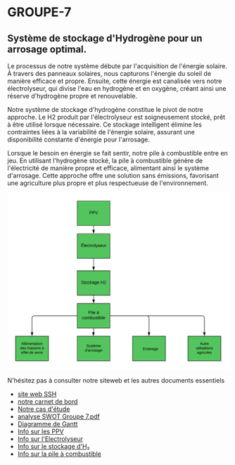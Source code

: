 # GROUPE-7
## Système de stockage d'Hydrogène pour un arrosage optimal.

Le processus de notre système débute par l'acquisition de l'énergie solaire. À travers des panneaux solaires, nous capturons l'énergie du soleil de manière efficace et propre. Ensuite, cette énergie est canalisée vers notre électrolyseur, qui divise l'eau en hydrogène et en oxygène, créant ainsi une réserve d'hydrogène propre et renouvelable.

Notre système de stockage d'hydrogène constitue le pivot de notre approche. Le H2 produit par l'électrolyseur est soigneusement stocké, prêt à être utilisé lorsque nécessaire. Ce stockage intelligent élimine les contraintes liées à la variabilité de l'énergie solaire, assurant une disponibilité constante d'énergie pour l'arrosage.

Lorsque le besoin en énergie se fait sentir, notre pile à combustible entre en jeu. En utilisant l'hydrogène stocké, la pile à combustible génère de l'électricité de manière propre et efficace, alimentant ainsi le système d'arrosage. Cette approche offre une solution sans émissions, favorisant une agriculture plus propre et plus respectueuse de l'environnement.


![Diagramme explicatif](https://github.com/BLHmar1/GROUPE-7/blob/main/diagrammeduSysteme.png)


N'hésitez pas à consulter notre siteweb et les autres documents essentiels
- [site web SSH](https://gratuit-4490564.webadorsite.com)
- [notre carnet de bord](https://demo.hedgedoc.org/s/rJ_k-PMsRL)
- [Notre cas d'étude](https://github.com/BLHmar1/GROUPE-7/blob/Study-case/Study_case.pdf)
- [analyse SWOT Groupe 7.pdf](https://github.com/BLHmar1/GROUPE-7/blob/Analyse-SWOT/analyse%20SWOT%20Groupe%207.pdf)
- [Diagramme de Gantt](https://github.com/BLHmar1/GROUPE-7/blob/Diagramme-de-Gantt/DiagrammeDeGantt.png)
- [Info sur les PPV](https://github.com/BLHmar1/GROUPE-7/blob/Panneaux-Photovolta%C3%AFques/PPV.pdf)
- [Info sur l'Electrolyseur](https://github.com/BLHmar1/GROUPE-7/blob/electrolyseur/Rapport_Elecrolyseur.pdf)
- [Info sur le stockage d'H₂](https://github.com/BLHmar1/GROUPE-7/blob/Stockage-hydrog%C3%A8ne/Fadel_stockage_hydrog%C3%A8ne%20(2).pdf)
- [Info sur la pile à combustible](https://github.com/BLHmar1/GROUPE-7/blob/Pile-a-combustible/Pile%20%C3%A0%20combustiblefinal.pdf)
